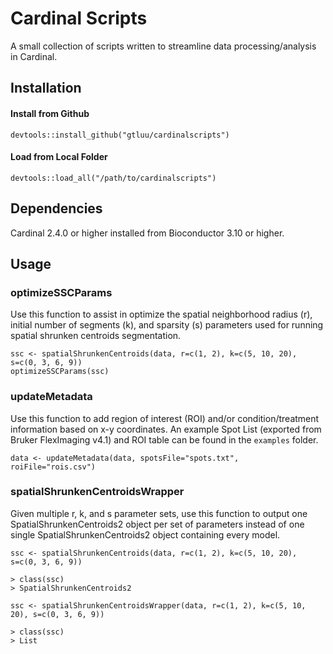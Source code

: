# Cardinal Scripts

A small collection of scripts written to streamline data processing/analysis in Cardinal.

## Installation
#### Install from Github
```
devtools::install_github("gtluu/cardinalscripts")
```

#### Load from Local Folder
```
devtools::load_all("/path/to/cardinalscripts")
```

## Dependencies
Cardinal 2.4.0 or higher installed from Bioconductor 3.10 or higher.

## Usage

### optimizeSSCParams

Use this function to assist in optimize the spatial neighborhood radius (r), initial number of segments (k), and sparsity (s) parameters used for running spatial shrunken centroids segmentation.

```
ssc <- spatialShrunkenCentroids(data, r=c(1, 2), k=c(5, 10, 20), s=c(0, 3, 6, 9))
optimizeSSCParams(ssc)
```

### updateMetadata

Use this function to add region of interest (ROI) and/or condition/treatment information based on x-y coordinates. An example Spot List (exported from Bruker FlexImaging v4.1) and ROI table can be found in the ```examples``` folder.

```
data <- updateMetadata(data, spotsFile="spots.txt", roiFile="rois.csv")
```

### spatialShrunkenCentroidsWrapper

Given multiple r, k, and s parameter sets, use this function to output one SpatialShrunkenCentroids2 object per set of parameters instead of one single SpatialShrunkenCentroids2 object containing every model.

```
ssc <- spatialShrunkenCentroids(data, r=c(1, 2), k=c(5, 10, 20), s=c(0, 3, 6, 9))

> class(ssc)
> SpatialShrunkenCentroids2
```
```
ssc <- spatialShrunkenCentroidsWrapper(data, r=c(1, 2), k=c(5, 10, 20), s=c(0, 3, 6, 9))

> class(ssc)
> List
```
